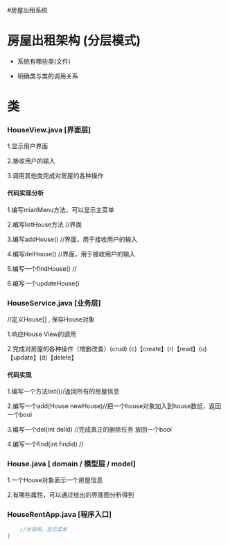 #房屋出租系统
# 房屋出租架构 (分层模式)

* 系统有哪些类(文件)

* 明确类与类的调用关系

# 类

### HouseView.java [界面层]

1.显示用户界面

2.接收用户的输入

3.调用其他类完成对房屋的各种操作

#### 代码实现分析

1.编写mianMenu方法，可以显示主菜单

2.编写listHouse方法 //界面

3.编写addHouse()  //界面，用于接收用户的输入

4.编写delHouse() //界面，用于接收用户的输入

5.编写一个findHouse() //

6.编写一个updateHouse()

### HouseService.java [业务层]

//定义House[] , 保存House对象

1.响应House View的调用

2.完成对房屋的各种操作（增删改查）(crud) (c)【create】(r)【read】(u)【update】(d)【delete】

#### 代码实现

1.编写一个方法list()//返回所有的房屋信息

2.编写一个add(House newHouse)//把一个house对象加入到house数组，返回一个bool

3.编写一个del(int delld) //完成真正的删除任务 放回一个bool

4.编写一个find(int findid) // 

### House.java [ domain / 模型层 / model]

1.一个House对象表示一个房屋信息

2.有哪些属性，可以通过给出的界面图分析得到

### HouseRentApp.java [程序入口]

~~~ java
    //并调用，显示菜单
}
~~~


